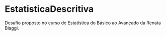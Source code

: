 # EstatisticaDescritiva
Desafio proposto no curso de Estatística do Básico ao Avançado da Renata Biaggi.
